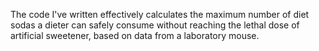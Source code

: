 The code I've written effectively calculates the maximum number of diet sodas a dieter can safely consume without reaching the lethal dose of artificial sweetener, based on data from a laboratory mouse.
